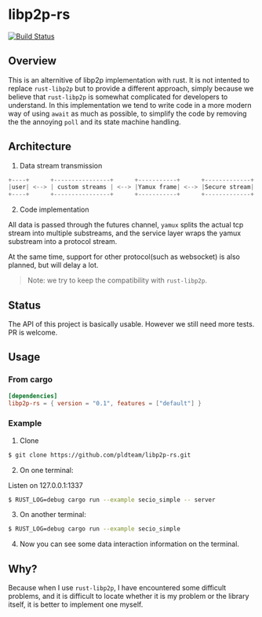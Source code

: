 # libp2p-rs

[![Build Status](https://travis-ci.com/netwarps/libp2p-rs.svg?token=tEt4wqXiQg5sktaf43jn&branch=master)](https://travis-ci.com/netwarps/libp2p-rs)

## Overview

This is an alternitive of libp2p implementation with rust. It is not intented to replace `rust-libp2p` but to provide a different approach, simply because we believe that `rust-libp2p` is somewhat complicated for developers to understand. In this implementation we tend to write code in a more modern way of using `await` as much as possible, to simplify the code by removing the the annoying `poll` and its state machine handling. 

## Architecture

1. Data stream transmission

```rust
+----+      +----------------+      +-----------+      +-------------+      +----------+      +------+
|user| <--> | custom streams | <--> |Yamux frame| <--> |Secure stream| <--> |TCP stream| <--> |remote|
+----+      +----------------+      +-----------+      +-------------+      +----------+      +------+
```

2. Code implementation

All data is passed through the futures channel, `yamux` splits the actual tcp stream into multiple substreams,
and the service layer wraps the yamux substream into a protocol stream.

At the same time, support for other protocol(such as websocket) is also planned, but will delay a lot.

> Note: we try to keep the compatibility with `rust-libp2p`.

## Status

The API of this project is basically usable. However we still need more tests. PR is welcome.

## Usage

### From cargo

```toml
[dependencies]
libp2p-rs = { version = "0.1", features = ["default"] }
```

### Example

1. Clone

```bash
$ git clone https://github.com/pldteam/libp2p-rs.git
```

2. On one terminal:

Listen on 127.0.0.1:1337
```bash
$ RUST_LOG=debug cargo run --example secio_simple -- server
```

3. On another terminal:

```bash
$ RUST_LOG=debug cargo run --example secio_simple
```

4. Now you can see some data interaction information on the terminal.



## Why?

Because when I use `rust-libp2p`, I have encountered some difficult problems,
and it is difficult to locate whether it is my problem or the library itself,
it is better to implement one myself.
